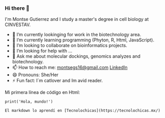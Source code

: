 ### Hi there 👋

I'm Montse Gutierrez and I study a master's degree in cell biology at CINVESTAV.

- 🔭 I’m currently lookinging for work in the biotechnology area. 
- 🌱 I’m currently learning programming (Phyton, R, Html, JavaScript).
- 👯 I’m looking to collaborate on bioinformatics projects.
- 🤔 I’m looking for help with ...
- 💬 Ask me about molecular dockings, genomics analyzes and biotechnology.
- 📫 How to reach me: montsegs16@gmail.com [LinkedIn](https://www.linkedin.com/in/montserratgutierrezsoto/)
- 😄 Pronouns: She/Her
- ⚡ Fun fact: I´m catlover and Im avid reader.

Mi primera línea de código en Html:
```
print('Hola, mundo!')

El markdown lo aprendí en [Tecnolochicas](https://tecnolochicas.mx/)
